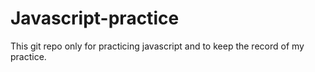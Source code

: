 # Javascript-practice
This git repo only for practicing javascript and to keep the record of my practice.
